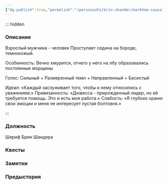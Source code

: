 ```yaml
---
{"dg-publish":true,"permalink":"/personazhi/brin-shander/markhem-sauvell/"}
---
```


::: hidden
### Описание

Взрослый мужчина - человек
Проступает седина на бороде, темнокожый.

Особенность: Вечно хмурится, отчего у него на лбу образовались постоянные морщины

Голос: Сильный + Размеренный темп + Направленный + Басистый

Идеал: «Каждый заслуживает того, чтобы к нему относились с уважением.» 
Привязанность: «Дювесса - прирожденный лидер, но ей требуется помощь. Это и есть моя работа.» 
Слабость: «Я глубоко храню свои эмоции и меня не интересует пустая болтовня.»

:::

### Должность

Шериф Брин Шандера

### Квесты



### Заметки



### Предыстория

